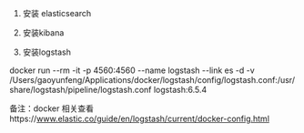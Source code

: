1. 安装 elasticsearch 



2. 安装kibana


3. 安装logstash

docker run --rm -it -p 4560:4560 --name logstash --link es -d -v /Users/gaoyunfeng/Applications/docker/logstash/config/logstash.conf:/usr/share/logstash/pipeline/logstash.conf logstash:6.5.4




备注：docker 相关查看https://www.elastic.co/guide/en/logstash/current/docker-config.html